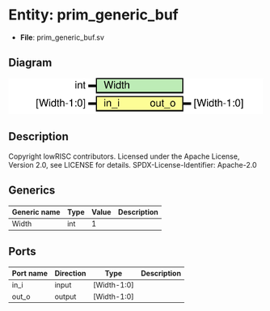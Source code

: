 # Entity: prim_generic_buf

- **File**: prim_generic_buf.sv
## Diagram

![Diagram](prim_generic_buf.svg "Diagram")
## Description

Copyright lowRISC contributors.
 Licensed under the Apache License, Version 2.0, see LICENSE for details.
 SPDX-License-Identifier: Apache-2.0
 
## Generics

| Generic name | Type | Value | Description |
| ------------ | ---- | ----- | ----------- |
| Width        | int  | 1     |             |
## Ports

| Port name | Direction | Type        | Description |
| --------- | --------- | ----------- | ----------- |
| in_i      | input     | [Width-1:0] |             |
| out_o     | output    | [Width-1:0] |             |

